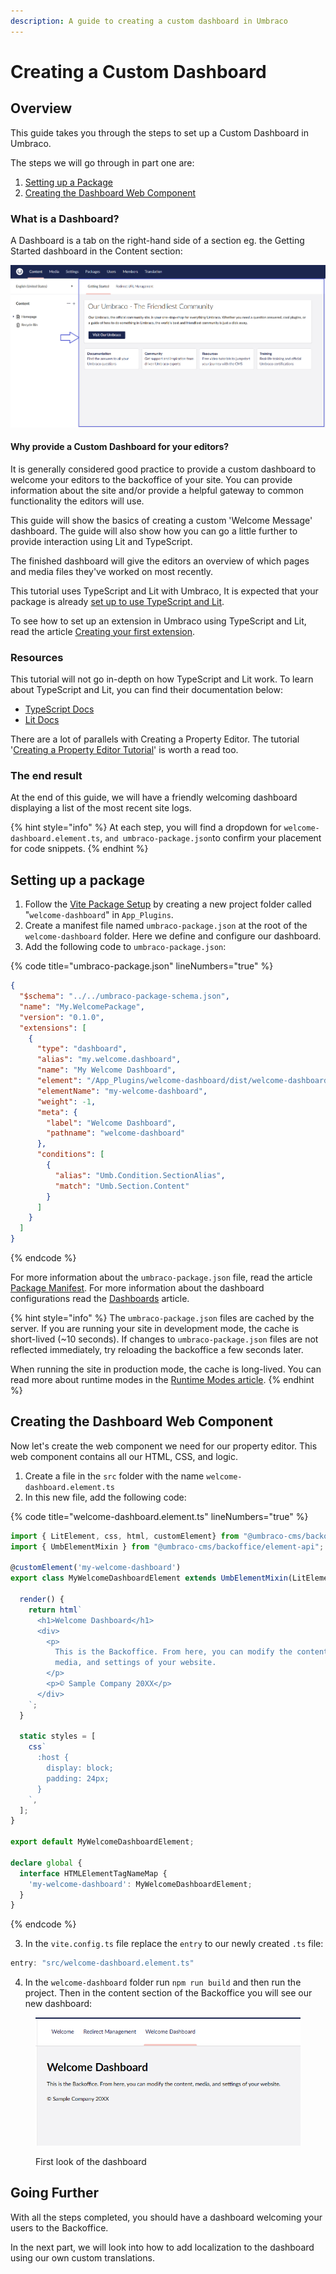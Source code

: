 ```yaml
---
description: A guide to creating a custom dashboard in Umbraco
---
```


# Creating a Custom Dashboard

## Overview

This guide takes you through the steps to set up a Custom Dashboard in Umbraco.

The steps we will go through in part one are:

1. [Setting up a Package](./#setting-up-a-package)
2. [Creating the Dashboard Web Component](./#creating-the-dashboard-web-component)

### What is a Dashboard?

A Dashboard is a tab on the right-hand side of a section eg. the Getting Started dashboard in the Content section:

![Welcome dashboard](../images/welcome-dashboard.png)

#### Why provide a Custom Dashboard for your editors?

It is generally considered good practice to provide a custom dashboard to welcome your editors to the backoffice of your site. You can provide information about the site and/or provide a helpful gateway to common functionality the editors will use.

This guide will show the basics of creating a custom 'Welcome Message' dashboard. The guide will also show how you can go a little further to provide interaction using Lit and TypeScript.

The finished dashboard will give the editors an overview of which pages and media files they've worked on most recently.

This tutorial uses TypeScript and Lit with Umbraco, It is expected that your package is already [set up to use TypeScript and Lit](../../extending/customize-backoffice/development-flow/vite-package-setup.md).

To see how to set up an extension in Umbraco using TypeScript and Lit, read the article [Creating your first extension](../creating-your-first-extension.md).

### Resources

This tutorial will not go in-depth on how TypeScript and Lit work. To learn about TypeScript and Lit, you can find their documentation below:

* [TypeScript Docs](https://www.typescriptlang.org/docs/)
* [Lit Docs](https://lit.dev/docs/)

There are a lot of parallels with Creating a Property Editor. The tutorial '[Creating a Property Editor Tutorial](../creating-a-property-editor/)' is worth a read too.

### The end result

At the end of this guide, we will have a friendly welcoming dashboard displaying a list of the most recent site logs.

{% hint style="info" %}
At each step, you will find a dropdown for `welcome-dashboard.element.ts`, `and umbraco-package.json`to confirm your placement for code snippets.
{% endhint %}

## Setting up a package

1. Follow the [Vite Package Setup](../../extending/customize-backoffice/development-flow/vite-package-setup.md) by creating a new project folder called "`welcome-dashboard`" in `App_Plugins`.
2. Create a manifest file named `umbraco-package.json` at the root of the `welcome-dashboard` folder. Here we define and configure our dashboard.
3. Add the following code to `umbraco-package.json`:

{% code title="umbraco-package.json" lineNumbers="true" %}
```json
{
  "$schema": "../../umbraco-package-schema.json",
  "name": "My.WelcomePackage",
  "version": "0.1.0",
  "extensions": [
    {
      "type": "dashboard",
      "alias": "my.welcome.dashboard",
      "name": "My Welcome Dashboard",
      "element": "/App_Plugins/welcome-dashboard/dist/welcome-dashboard.js",
      "elementName": "my-welcome-dashboard",
      "weight": -1,
      "meta": {
        "label": "Welcome Dashboard",
        "pathname": "welcome-dashboard"
      },
      "conditions": [
        {
          "alias": "Umb.Condition.SectionAlias",
          "match": "Umb.Section.Content"
        }
      ]
    }
  ]
}
```
{% endcode %}

For more information about the `umbraco-package.json` file, read the article [Package Manifest](../../extending/package-manifest.md). For more information about the dashboard configurations read the [Dashboards](../../extending/dashboards.md) article.

{% hint style="info" %}
The `umbraco-package.json` files are cached by the server. If you are running your site in development mode, the cache is short-lived (\~10 seconds). If changes to `umbraco-package.json` files are not reflected immediately, try reloading the backoffice a few seconds later.

When running the site in production mode, the cache is long-lived. You can read more about runtime modes in the [Runtime Modes article](https://docs.umbraco.com/umbraco-cms/fundamentals/setup/server-setup/runtime-modes).
{% endhint %}

## Creating the Dashboard Web Component

Now let's create the web component we need for our property editor. This web component contains all our HTML, CSS, and logic.

1. Create a file in the `src` folder with the name `welcome-dashboard.element.ts`
2. In this new file, add the following code:

{% code title="welcome-dashboard.element.ts" lineNumbers="true" %}
```typescript
import { LitElement, css, html, customElement} from "@umbraco-cms/backoffice/external/lit";
import { UmbElementMixin } from "@umbraco-cms/backoffice/element-api";

@customElement('my-welcome-dashboard')
export class MyWelcomeDashboardElement extends UmbElementMixin(LitElement) {

  render() {
    return html`
      <h1>Welcome Dashboard</h1>
      <div>
        <p>
          This is the Backoffice. From here, you can modify the content,
          media, and settings of your website.
        </p>
        <p>© Sample Company 20XX</p>
      </div>
    `;
  }

  static styles = [
    css`
      :host {
        display: block;
        padding: 24px;
      }
    `,
  ];
}

export default MyWelcomeDashboardElement;

declare global {
  interface HTMLElementTagNameMap {
    'my-welcome-dashboard': MyWelcomeDashboardElement;
  }
}
```
{% endcode %}

3. In the `vite.config.ts` file replace the `entry` to our newly created `.ts` file:

```typescript
entry: "src/welcome-dashboard.element.ts"
```

4. In the `welcome-dashboard` folder run `npm run build` and then run the project. Then in the content section of the Backoffice you will see our new dashboard:

<figure><img src="../../.gitbook/assets/spaces_G1Byxw7XfiZAj8zDMCTD_uploads_PtBQkEyVcGmoVx3ysAOJ_welcome (1).webp" alt=""><figcaption><p>First look of the dashboard</p></figcaption></figure>

## Going Further

With all the steps completed, you should have a dashboard welcoming your users to the Backoffice.

In the next part, we will look into how to add localization to the dashboard using our own custom translations.
